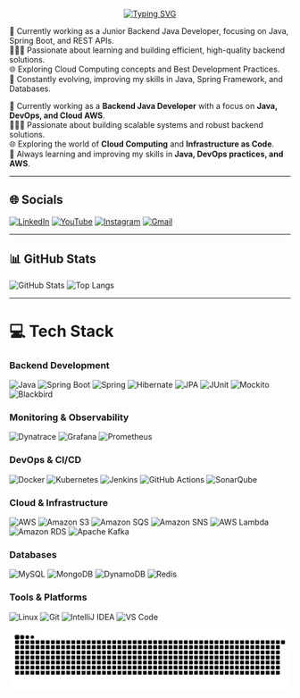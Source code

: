 <p align="center">
  <a href="https://git.io/typing-svg">
    <img src="https://readme-typing-svg.demolab.com?font=Fira+Code&weight=600&size=25&pause=1000&color=ffffff&random=false&width=900&height=40&lines=Hello+World!+I'm+William%2C+a+Backend+Java+Developer+%F0%9F%91%8B%F0%9F%8F%BC" alt="Typing SVG">
  </a>
</p>

🛜 Currently working as a Junior Backend Java Developer, focusing on Java, Spring Boot, and REST APIs.<br>
👨🏼‍💻 Passionate about learning and building efficient, high-quality backend solutions.<br>
🌐 Exploring Cloud Computing concepts and Best Development Practices.<br>
🚀 Constantly evolving, improving my skills in Java, Spring Framework, and Databases.<br>

🛜 Currently working as a **Backend Java Developer** with a focus on **Java, DevOps, and Cloud AWS**.<br>
👨🏼‍💻 Passionate about building scalable systems and robust backend solutions.<br>
🌐 Exploring the world of **Cloud Computing** and **Infrastructure as Code**.<br>
🚀 Always learning and improving my skills in **Java, DevOps practices, and AWS**.<br>

---
## 🌐 Socials
[![LinkedIn](https://img.shields.io/badge/linkedin-%230077B5.svg?style=for-the-badge&logo=linkedin&logoColor=white)](https://www.linkedin.com/in/williams2/) 
[![YouTube](https://img.shields.io/badge/youtube-%23FF0000.svg?style=for-the-badge&logo=youtube&logoColor=white)](https://www.youtube.com/seu-canal) 
[![Instagram](https://img.shields.io/badge/instagram-%23E4405F.svg?style=for-the-badge&logo=instagram&logoColor=white)](https://www.instagram.com/william.sza/) 
[![Gmail](https://img.shields.io/badge/gmail-%23D14836.svg?style=for-the-badge&logo=gmail&logoColor=white)](mailto:wyllsza@gmail.com)

---

## 📊 GitHub Stats
![GitHub Stats](https://github-readme-stats.vercel.app/api?username=williamsza&theme=transparent&bg_color=000&border_color=30A3DC&show_icons=true&icon_color=30A3DC&title_color=E94D5F&text_color=FFF)
![Top Langs](https://github-readme-stats-git-masterrstaa-rickstaa.vercel.app/api/top-langs/?username=williamsza&layout=compact&bg_color=000&border_color=30A3DC&title_color=E94D5F&text_color=FFF)

---

# 💻 Tech Stack

### Backend Development
![Java](https://img.shields.io/badge/java-%23ED8B00.svg?style=for-the-badge&logo=openjdk&logoColor=white) 
![Spring Boot](https://img.shields.io/badge/spring%20boot-%236DB33F.svg?style=for-the-badge&logo=spring-boot&logoColor=white) 
![Spring](https://img.shields.io/badge/spring-%236DB33F.svg?style=for-the-badge&logo=spring&logoColor=white) 
![Hibernate](https://img.shields.io/badge/hibernate-%2300599C.svg?style=for-the-badge&logo=hibernate&logoColor=white) 
![JPA](https://img.shields.io/badge/jpa-%2300599C.svg?style=for-the-badge&logo=java&logoColor=white)
![JUnit](https://img.shields.io/badge/junit-%2325A162.svg?style=for-the-badge&logo=junit5&logoColor=white)
![Mockito](https://img.shields.io/badge/mockito-%2325A162.svg?style=for-the-badge&logo=mockito&logoColor=white)
![Blackbird](https://img.shields.io/badge/blackbird-%23000000.svg?style=for-the-badge&logo=blackbird&logoColor=white)

### Monitoring & Observability
![Dynatrace](https://img.shields.io/badge/dynatrace-%231493D1.svg?style=for-the-badge&logo=dynatrace&logoColor=white) 
![Grafana](https://img.shields.io/badge/grafana-%23F46800.svg?style=for-the-badge&logo=grafana&logoColor=white) 
![Prometheus](https://img.shields.io/badge/prometheus-%23E6522C.svg?style=for-the-badge&logo=prometheus&logoColor=white)

### DevOps & CI/CD
![Docker](https://img.shields.io/badge/docker-%230db7ed.svg?style=for-the-badge&logo=docker&logoColor=white) 
![Kubernetes](https://img.shields.io/badge/kubernetes-%23326CE5.svg?style=for-the-badge&logo=kubernetes&logoColor=white) 
![Jenkins](https://img.shields.io/badge/jenkins-%232C5263.svg?style=for-the-badge&logo=jenkins&logoColor=white) 
![GitHub Actions](https://img.shields.io/badge/github%20actions-%232671E5.svg?style=for-the-badge&logo=githubactions&logoColor=white) 
![SonarQube](https://img.shields.io/badge/sonarqube-%234E98CD.svg?style=for-the-badge&logo=sonarqube&logoColor=white)

### Cloud & Infrastructure
![AWS](https://img.shields.io/badge/AWS-%23FF9900.svg?style=for-the-badge&logo=amazon-aws&logoColor=white) 
![Amazon S3](https://img.shields.io/badge/Amazon%20S3-%23569A31.svg?style=for-the-badge&logo=amazon-s3&logoColor=white) 
![Amazon SQS](https://img.shields.io/badge/Amazon%20SQS-%23FF9900.svg?style=for-the-badge&logo=amazon-sqs&logoColor=white) 
![Amazon SNS](https://img.shields.io/badge/Amazon%20SNS-%23FF9900.svg?style=for-the-badge&logo=amazon-sns&logoColor=white) 
![AWS Lambda](https://img.shields.io/badge/AWS%20Lambda-%23FF9900.svg?style=for-the-badge&logo=aws-lambda&logoColor=white) 
![Amazon RDS](https://img.shields.io/badge/Amazon%20RDS-%23232F3E.svg?style=for-the-badge&logo=amazon-rds&logoColor=white)
![Apache Kafka](https://img.shields.io/badge/apache%20kafka-%23231F20.svg?style=for-the-badge&logo=apache-kafka&logoColor=white)

### Databases
![MySQL](https://img.shields.io/badge/mysql-%234479A1.svg?style=for-the-badge&logo=mysql&logoColor=white) 
![MongoDB](https://img.shields.io/badge/MongoDB-%234ea94b.svg?style=for-the-badge&logo=mongodb&logoColor=white) 
![DynamoDB](https://img.shields.io/badge/DynamoDB-%2340569.svg?style=for-the-badge&logo=amazon-dynamodb&logoColor=white) 
![Redis](https://img.shields.io/badge/redis-%23DC382D.svg?style=for-the-badge&logo=redis&logoColor=white)

### Tools & Platforms
![Linux](https://img.shields.io/badge/linux-%23FCC624.svg?style=for-the-badge&logo=linux&logoColor=black) 
![Git](https://img.shields.io/badge/git-%23F05032.svg?style=for-the-badge&logo=git&logoColor=white) 
![IntelliJ IDEA](https://img.shields.io/badge/IntelliJIDEA-%23000000.svg?style=for-the-badge&logo=intellij-idea&logoColor=white) 
![VS Code](https://img.shields.io/badge/VS%20Code-%23007ACC.svg?style=for-the-badge&logo=visual-studio-code&logoColor=white)

<picture align="center">
  <source media="(prefers-color-scheme: dark)" srcset="https://raw.githubusercontent.com/williamsza/williamsza/output/github-contribution-grid-snake-dark.svg">
  <source media="(prefers-color-scheme: light)" srcset="https://raw.githubusercontent.com/williamsza/williamsza/output/github-contribution-grid-snake.svg">
  <img align="center" alt="github contribution grid snake animation" src="https://raw.githubusercontent.com/williamsza/williamsza/output/github-contribution-grid-snake.svg">
</picture>
